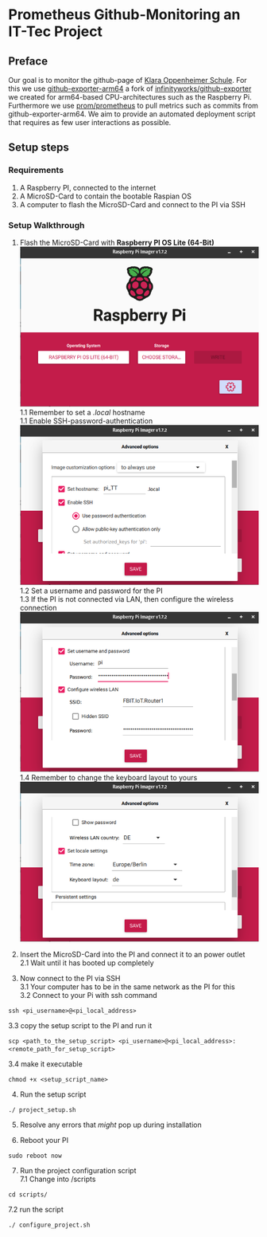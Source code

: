 # Prometheus Github-Monitoring an IT-Tec Project
## Preface
Our goal is to monitor the github-page of [Klara Oppenheimer Schule](https://github.com/KlaraOppenheimerSchule). 
For this we use [github-exporter-arm64](https://github.com/Shahondin1624/github-exporter-arm64) a fork of 
[infinityworks/github-exporter](https://github.com/infinityworks/github-exporter) we created for arm64-based 
CPU-architectures such as the Raspberry Pi. Furthermore we use [prom/prometheus](https://hub.docker.com/r/prom/prometheus) 
to pull metrics such as commits from github-exporter-arm64. We aim to provide an automated deployment 
script that requires as few user interactions as possible.
## Setup steps
### Requirements
1. A Raspberry PI, connected to the internet
2. A MicroSD-Card to contain the bootable Raspian OS
3. A computer to flash the MicroSD-Card and connect to the PI via SSH
### Setup Walkthrough
1. Flash the MicroSD-Card with **Raspberry PI OS Lite (64-Bit)**  
![Screenshot of Raspberry Pi Imager](https://raw.githubusercontent.com/Shahondin1624/IT-Tec_Prometheus/main/screenshots/1_Imager_1.png)  
1.1 Remember to set a *.local* hostname  
1.1 Enable SSH-password-authentication  
![Screenshot of Raspberry Pi Imager showing options to set local hostname and ssh connection](https://raw.githubusercontent.com/Shahondin1624/IT-Tec_Prometheus/main/screenshots/1_Imager_2.png)  
1.2 Set a username and password for the PI  
1.3 If the PI is not connected via LAN, then configure the wireless connection  
![Screenshot of Raspberry Pi Imager showing options to set local hostname and ssh connection](https://raw.githubusercontent.com/Shahondin1624/IT-Tec_Prometheus/main/screenshots/1_Imager_3.png)  
1.4 Remember to change the keyboard layout to yours  
![Screenshot of Raspberry Pi Imager showing options to set local hostname and ssh connection](https://raw.githubusercontent.com/Shahondin1624/IT-Tec_Prometheus/main/screenshots/1_Imager_4.png)

2. Insert the MicroSD-Card into the PI and connect it to an power outlet  
2.1 Wait until it has booted up completely  

3. Now connect to the PI via SSH  
3.1 Your computer has to be in the same network as the PI for this  
3.2 Connect to your Pi with ssh command  
```
ssh <pi_username>@<pi_local_address>
```  
3.3 copy the setup script to the PI and run it  
```
scp <path_to_the_setup_script> <pi_username>@<pi_local_address>:<remote_path_for_setup_script>
```  
3.4 make it executable  
```
chmod +x <setup_script_name>
```  


4. Run the setup script
```
./ project_setup.sh
```  
5. Resolve any errors that *might* pop up during installation


6. Reboot your PI
```
sudo reboot now
```


7. Run the project configuration script  
7.1 Change into /scripts
```
cd scripts/
```  
7.2 run the script
```
./ configure_project.sh
```
